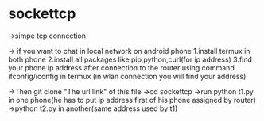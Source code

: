 # sockettcp

->simpe tcp connection

-> if you want to chat in local network on android phone
1.install termux in both phone
2.install all packages like pip,python,curl(for ip address)
3.find your phone ip address after connection to the router using command ifconfig/iconfig in termux (in wlan connection you will find your address)

->Then git clone "The url link" of this file
->cd sockettcp
->run python t1.py in one phone(he has to put ip address first of his phone assigned by router) 
->python t2.py in another(same address used by t1)
